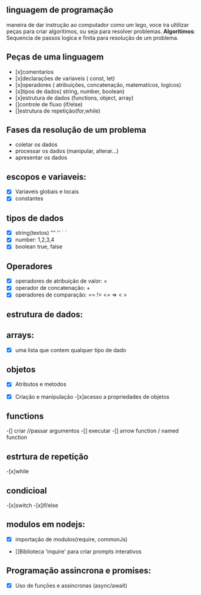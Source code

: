 ## linguagem de programação

maneira de dar instrução ao computador
como um lego, voce ira ultilizar peças para criar algoritimos, ou seja para resolver problemas.
**Algoritimos**: Sequencia de passos logica e finita para resolução de um problema.

## Peças de uma linguagem

- [x]comentarios
- [x]declarações de variaveis ( const, let)
- [x]operadores ( atribuições, concatenação, matematicos, logicos)
- [x]tipos de dados( string, number, boolean)
- [x]estrutura de dados (functions, object, array)
- []controle de fluxo (if/else)
- []estrutura de repetição(for,while)

## Fases da resolução de um problema

- coletar os dados
- processar os dados (manipular, alterar...)
- apresentar os dados

## escopos e variaveis:
-[x] Variaveis globais e locais
-[x] constantes

## tipos de dados
-[x] string(textos) "" '' ` ´
-[x] number: 1,2,3,4
-[x] boolean true, false

## Operadores
-[x] operadores de atribuição de valor: =
-[x] operador de concatenação: +
-[x] operadores de comparação: ==  !=  <=  =>   < >

## estrutura de dados:

## arrays:
-[x] uma lista que contem qualquer tipo de dado
## objetos
-[x] Atributos e metodos
-[x] Criação e manipulação
-[x]acesso a propriedades de objetos


## functions
-[] criar //passar argumentos
-[] executar
-[] arrow function / named function

## estrtura de repetição 
-[x]while

## condicioal
-[x]switch
-[x]if/else

## modulos em nodejs:
- [x] importação de modulos(require, commonJs)
- []Biblioteca 'inquire' para criar prompts interativos

## Programação assincrona e promises:
-[x] Uso de funções e assincronas (async/await)